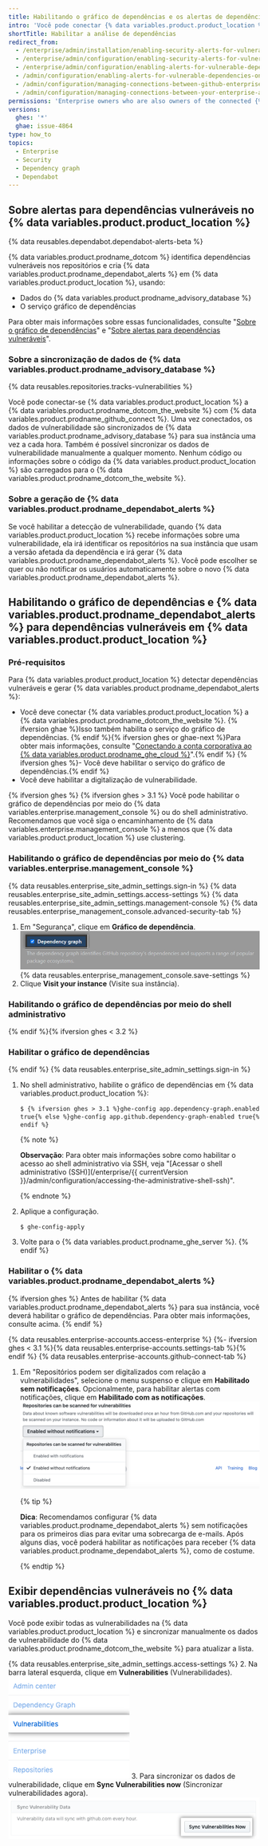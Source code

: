 ```yaml
---
title: Habilitando o gráfico de dependências e os alertas de dependências na sua conta corporativa
intro: 'Você pode conectar {% data variables.product.product_location %} a {% data variables.product.prodname_ghe_cloud %} e habilitar o gráfico de dependências e alertas de {% data variables.product.prodname_dependabot %} em repositórios na sua instância.'
shortTitle: Habilitar a análise de dependências
redirect_from:
  - /enterprise/admin/installation/enabling-security-alerts-for-vulnerable-dependencies-on-github-enterprise-server
  - /enterprise/admin/configuration/enabling-security-alerts-for-vulnerable-dependencies-on-github-enterprise-server
  - /enterprise/admin/configuration/enabling-alerts-for-vulnerable-dependencies-on-github-enterprise-server
  - /admin/configuration/enabling-alerts-for-vulnerable-dependencies-on-github-enterprise-server
  - /admin/configuration/managing-connections-between-github-enterprise-server-and-github-enterprise-cloud/enabling-alerts-for-vulnerable-dependencies-on-github-enterprise-server
  - /admin/configuration/managing-connections-between-your-enterprise-accounts/enabling-alerts-for-vulnerable-dependencies-on-github-enterprise-server
permissions: 'Enterprise owners who are also owners of the connected {% data variables.product.prodname_ghe_cloud %} organization or enterprise account can enable the dependency graph and {% data variables.product.prodname_dependabot %} alerts on {% data variables.product.product_location %}.'
versions:
  ghes: '*'
  ghae: issue-4864
type: how_to
topics:
  - Enterprise
  - Security
  - Dependency graph
  - Dependabot
---
```


## Sobre alertas para dependências vulneráveis no {% data variables.product.product_location %}

{% data reusables.dependabot.dependabot-alerts-beta %}

{% data variables.product.prodname_dotcom %} identifica dependências vulneráveis nos repositórios e cria {% data variables.product.prodname_dependabot_alerts %} em {% data variables.product.product_location %}, usando:

- Dados do {% data variables.product.prodname_advisory_database %}
- O serviço gráfico de dependências

Para obter mais informações sobre essas funcionalidades, consulte "[Sobre o gráfico de dependências](/github/visualizing-repository-data-with-graphs/about-the-dependency-graph)" e "[Sobre alertas para dependências vulneráveis](/github/managing-security-vulnerabilities/about-alerts-for-vulnerable-dependencies)".

### Sobre a sincronização de dados de {% data variables.product.prodname_advisory_database %}

{% data reusables.repositories.tracks-vulnerabilities %}

Você pode conectar-se {% data variables.product.product_location %} a {% data variables.product.prodname_dotcom_the_website %} com {% data variables.product.prodname_github_connect %}. Uma vez conectados, os dados de vulnerabilidade são sincronizados de {% data variables.product.prodname_advisory_database %} para sua instância uma vez a cada hora. Também é possível sincronizar os dados de vulnerabilidade manualmente a qualquer momento. Nenhum código ou informações sobre o código da {% data variables.product.product_location %} são carregados para o {% data variables.product.prodname_dotcom_the_website %}.

### Sobre a geração de {% data variables.product.prodname_dependabot_alerts %}

Se você habilitar a detecção de vulnerabilidade, quando {% data variables.product.product_location %} recebe informações sobre uma vulnerabilidade, ela irá identificar os repositórios na sua instância que usam a versão afetada da dependência e irá gerar {% data variables.product.prodname_dependabot_alerts %}. Você pode escolher se quer ou não notificar os usuários automaticamente sobre o novo {% data variables.product.prodname_dependabot_alerts %}.

## Habilitando o gráfico de dependências e {% data variables.product.prodname_dependabot_alerts %} para dependências vulneráveis em {% data variables.product.product_location %}

### Pré-requisitos

Para {% data variables.product.product_location %} detectar dependências vulneráveis e gerar {% data variables.product.prodname_dependabot_alerts %}:
- Você deve conectar {% data variables.product.product_location %} a {% data variables.product.prodname_dotcom_the_website %}. {% ifversion ghae %}Isso também habilita o serviço do gráfico de dependências. {% endif %}{% ifversion ghes or ghae-next %}Para obter mais informações, consulte "[Conectando a conta corporativa ao {% data variables.product.prodname_ghe_cloud %}](/admin/configuration/managing-connections-between-your-enterprise-accounts/connecting-your-enterprise-account-to-github-enterprise-cloud)".{% endif %}
{% ifversion ghes %}- Você deve habilitar o serviço do gráfico de dependências.{% endif %}
- Você deve habilitar a digitalização de vulnerabilidade.

{% ifversion ghes %}
{% ifversion ghes > 3.1 %}
Você pode habilitar o gráfico de dependências por meio do {% data variables.enterprise.management_console %} ou do shell administrativo. Recomendamos que você siga o encaminhamento de {% data variables.enterprise.management_console %} a menos que {% data variables.product.product_location %} use clustering.

### Habilitando o gráfico de dependências por meio do {% data variables.enterprise.management_console %}
{% data reusables.enterprise_site_admin_settings.sign-in %}
{% data reusables.enterprise_site_admin_settings.access-settings %}
{% data reusables.enterprise_site_admin_settings.management-console %}
{% data reusables.enterprise_management_console.advanced-security-tab %}
1. Em "Segurança", clique em **Gráfico de dependência**. ![Caixa de seleção para habilitar ou desabilitar o gráfico de dependências](/assets/images/enterprise/3.2/management-console/enable-dependency-graph-checkbox.png)
{% data reusables.enterprise_management_console.save-settings %}
1. Clique **Visit your instance** (Visite sua instância).

### Habilitando o gráfico de dependências por meio do shell administrativo
{% endif %}{% ifversion ghes < 3.2 %}
### Habilitar o gráfico de dependências
{% endif %}
{% data reusables.enterprise_site_admin_settings.sign-in %}
1. No shell administrativo, habilite o gráfico de dependências em {% data variables.product.product_location %}:
    ``` shell
    $ {% ifversion ghes > 3.1 %}ghe-config app.dependency-graph.enabled true{% else %}ghe-config app.github.dependency-graph-enabled true{% endif %}
    ```
   {% note %}

   **Observação**: Para obter mais informações sobre como habilitar o acesso ao shell administrativo via SSH, veja "[Acessar o shell administrativo (SSH)](/enterprise/{{ currentVersion }}/admin/configuration/accessing-the-administrative-shell-ssh)".

   {% endnote %}
1. Aplique a configuração.
    ```shell
    $ ghe-config-apply
    ```
1. Volte para o {% data variables.product.prodname_ghe_server %}.
{% endif %}

### Habilitar o {% data variables.product.prodname_dependabot_alerts %}

{% ifversion ghes %}
Antes de habilitar {% data variables.product.prodname_dependabot_alerts %} para sua instância, você deverá habilitar o gráfico de dependências. Para obter mais informações, consulte acima.
{% endif %}

{% data reusables.enterprise-accounts.access-enterprise %}
{%- ifversion ghes < 3.1 %}{% data reusables.enterprise-accounts.settings-tab %}{% endif %}
{% data reusables.enterprise-accounts.github-connect-tab %}
1. Em "Repositórios podem ser digitalizados com relação a vulnerabilidades", selecione o menu suspenso e clique em **Habilitado sem notificações**. Opcionalmente, para habilitar alertas com notificações, clique em **Habilitado com as notificações**. ![Menu suspenso para habilitar a verificação vulnerabilidades nos repositórios](/assets/images/enterprise/site-admin-settings/enable-vulnerability-scanning-in-repositories.png)

   {% tip %}

   **Dica**: Recomendamos configurar {% data variables.product.prodname_dependabot_alerts %} sem notificações para os primeiros dias para evitar uma sobrecarga de e-mails. Após alguns dias, você poderá habilitar as notificações para receber {% data variables.product.prodname_dependabot_alerts %}, como de costume.

   {% endtip %}

## Exibir dependências vulneráveis no {% data variables.product.product_location %}

Você pode exibir todas as vulnerabilidades na {% data variables.product.product_location %} e sincronizar manualmente os dados de vulnerabilidade do {% data variables.product.prodname_dotcom_the_website %} para atualizar a lista.

{% data reusables.enterprise_site_admin_settings.access-settings %}
2. Na barra lateral esquerda, clique em **Vulnerabilities** (Vulnerabilidades). ![Guia Vulnerabilities (Vulnerabilidades) na barra lateral de administração do site](/assets/images/enterprise/business-accounts/vulnerabilities-tab.png)
3. Para sincronizar os dados de vulnerabilidade, clique em **Sync Vulnerabilities now** (Sincronizar vulnerabilidades agora). ![Botão Sync Vulnerabilities now (Sincronizar vulnerabilidades agora)](/assets/images/enterprise/site-admin-settings/sync-vulnerabilities-button.png)
